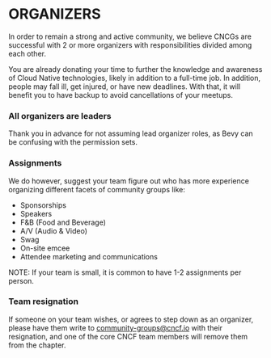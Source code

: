 # ORGANIZERS

In order to remain a strong and active community, we believe CNCGs are successful with 2 or more organizers with responsibilities
divided among each other.

You are already donating your time to further the knowledge and awareness of Cloud Native technologies, likely in addition to a full-time job. In addition, people may fall ill, get injured, or have new deadlines. With that, it will benefit you to have backup to avoid cancellations of your meetups.

### All organizers are leaders
Thank you in advance for not assuming lead organizer roles, as Bevy can be confusing with the permission sets.

### Assignments
We do however, suggest your team figure out who has more experience organizing different facets of community groups like:
* Sponsorships
* Speakers
* F&B (Food and Beverage)
* A/V (Audio & Video)
* Swag
* On-site emcee
* Attendee marketing and communications

NOTE: If your team is small, it is common to have 1-2 assignments per person.

### Team resignation

If someone on your team wishes, or agrees to step down as an organizer, please have them write to community-groups@cncf.io with their resignation, and one of the core CNCF team members will remove them from the chapter.
